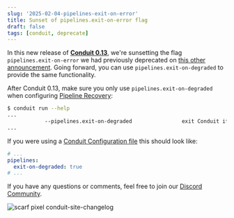 ```yaml
---
slug: '2025-02-04-pipelines-exit-on-error'
title: Sunset of pipelines.exit-on-error flag
draft: false
tags: [conduit, deprecate]
---
```


In this new release of [**Conduit 0.13**](/changelog/2025-02-04-conduit-0-13-0-release), we're sunsetting the flag `pipelines.exit-on-error` we had previously deprecated on [this other announcement](/changelog/2024-10-15-pipelines-exit-on-degraded). Going forward, you can use `pipelines.exit-on-degraded` to provide the same functionality.


<!--truncate-->

After Conduit 0.13, make sure you only use `pipelines.exit-on-degraded` when configuring [Pipeline Recovery](/docs/using/other-features/pipeline-recovery):

```bash
$ conduit run --help
...
            --pipelines.exit-on-degraded                exit Conduit if a pipeline enters a degraded state
...
```

If you were using a [Conduit Configuration file](/docs/configuration#configuration-file) this should look like:

```yaml title="conduit.yaml"
# ...
pipelines:
  exit-on-degraded: true
# ...
```

If you have any questions or comments, feel free to join our [Discord Community](https://discord.meroxa.com/).

![scarf pixel conduit-site-changelog](https://static.scarf.sh/a.png?x-pxid=b43cda70-9a98-4938-8857-471cc05e99c5)
